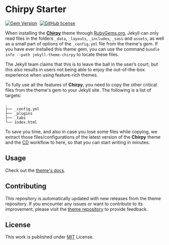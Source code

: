 # Chirpy Starter

[![Gem Version](https://img.shields.io/gem/v/jekyll-theme-chirpy)][gem]&nbsp;
[![GitHub license](https://img.shields.io/github/license/cotes2020/chirpy-starter.svg?color=blue)][mit]

When installing the [**Chirpy**][chirpy] theme through [RubyGems.org][gem],
Jekyll can only read files in the folders `_data`, `_layouts`, `_includes`,
`_sass` and `assets`, as well as a small part of options of the `_config.yml`
file from the theme's gem. If you have ever installed this theme gem, you can
use the command `bundle info --path jekyll-theme-chirpy` to locate these files.

The Jekyll team claims that this is to leave the ball in the user’s court, but
this also results in users not being able to enjoy the out-of-the-box experience
when using feature-rich themes.

To fully use all the features of **Chirpy**, you need to copy the other critical
files from the theme's gem to your Jekyll site. The following is a list of
targets:

```shell
.
├── _config.yml
├── _plugins
├── _tabs
└── index.html
```

To save you time, and also in case you lose some files while copying, we extract
those files/configurations of the latest version of the **Chirpy** theme and the
[CD][CD] workflow to here, so that you can start writing in minutes.

## Usage

Check out the
[theme's docs](https://github.com/cotes2020/jekyll-theme-chirpy/wiki).

## Contributing

This repository is automatically updated with new releases from the theme
repository. If you encounter any issues or want to contribute to its
improvement, please visit the [theme repository][chirpy] to provide feedback.

## License

This work is published under [MIT][mit] License.

[gem]: https://rubygems.org/gems/jekyll-theme-chirpy
[chirpy]: https://github.com/cotes2020/jekyll-theme-chirpy/
[CD]: https://en.wikipedia.org/wiki/Continuous_deployment
[mit]: https://github.com/cotes2020/chirpy-starter/blob/master/LICENSE
